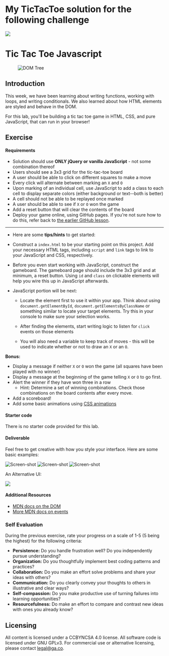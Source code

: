 # My TicTacToe solution for the following challenge

![](https://ga-dash.s3.amazonaws.com/production/assets/logo-9f88ae6c9c3871690e33280fcf557f33.png)


# Tic Tac Toe Javascript
<figure>
  <img src="http://i.giphy.com/J0KMRPYbwWru0.gif" alt="DOM Tree">
</figure>

## Introduction

This week, we have been learning about writing functions, working with
loops, and writing conditionals. We also learned about how HTML elements are styled and behave in the DOM.

For this lab, you'll be building a tic tac toe game in HTML, CSS, and pure JavaScript, that can run in your browser!

## Exercise

#### Requirements

- Solution should use **ONLY jQuery or vanilla JavaScript** - not some combination thereof
- Users should see a 3x3 grid for the tic-tac-toe board
- A user should be able to click on different squares to make a move
- Every click will alternate between marking an `X` and `O`
- Upon marking of an individual cell, use JavaScript to add a class to
  each cell to display separate colors (either background or text--both is better)
- A cell should not be able to be replayed once marked
- A user should be able to see if `X` or `O` won the game
- Add a reset button that will clear the contents of the board
- Deploy your game online, using GitHub pages.  If you're not sure how to do this, refer back to [the earlier GitHub lesson](https://github.com/den-materials/git-branching-and-pages).

---

- Here are some __tips/hints__ to get started:

 - Construct a `index.html` to be your starting point on this
 project. Add your necessary HTML tags, including `script` and
 `link` tags to link to your JavaScript and CSS, respectively.

 - Before you even start working with JavaScript, construct the
 gameboard. The gameboard page should include the 3x3 grid and at
 minimum, a reset button. Using `id` and `class` on clickable
 elements will help you wire this up in JavaScript afterwards.

 - JavaScript portion will be next:

   * Locate the element first to use it within your app. Think about
      using `document.getElementById`, `document.getElementsByClassName` or something similar to locate your target elements. Try this in your console to make sure your selection works.

   * After finding the elements, start writing logic to listen for
      `click` events on those elements

   * You will also need a variable to keep track of moves - this
      will be used to indicate whether or not to draw an `X` or an `O`.

**Bonus:**
- Display a message if neither `X` or `O` won the game (all squares have been played with no winner)
- Display a message at the beginning of the game telling `X` or `O` to go first.
- Alert the winner if they have won three in a row
    * Hint: Determine a set of winning combinations. Check those
      combinations on the board contents after every move.
- Add a scoreboard!
- Add some basic animations using [CSS animations](https://developer.mozilla.org/en-US/docs/Web/CSS/animation)


#### Starter code

There is no starter code provided for this lab.

#### Deliverable

Feel free to get creative with how you style your interface. Here are some basic examples:

![Screen-shot](https://i.imgur.com/kz2L9f9.png)
![Screen-shot](https://i.imgur.com/d8lFshD.png)
![Screen-shot](https://i.imgur.com/Jw6hhcA.png)

An Alternative UI:

![](http://i.giphy.com/maSr1dPOf7Qac.gif)

#### Additional Resources

- [MDN docs on the DOM](https://developer.mozilla.org/en-US/docs/Web/API/Document_Object_Model)
- [More MDN docs on events](https://developer.mozilla.org/en-US/docs/Web/Events)

### Self Evaluation

During the previous exercise, rate your progress on a scale of 1-5 (5 being the highest) for the following criteria:

- **Persistence:** Do you handle frustration well? Do you independently pursue understanding?
- **Organization:** Do you thoughtfully implement best coding patterns and practices?
- **Collaboration:** Do you make an effort solve problems and share your ideas with others?
- **Communication:** Do you clearly convey your thoughts to others in illustrative and clear ways?
- **Self-compassion:** Do you make productive use of turning failures into learning opportunities?
- **Resourcefulness:** Do make an effort to compare and contrast new ideas with ones you already know? 

## Licensing
All content is licensed under a CC­BY­NC­SA 4.0 license.
All software code is licensed under GNU GPLv3. For commercial use or alternative licensing, please contact legal@ga.co.
